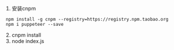 
1. 安装cnpm
  
```
 npm install -g cnpm --registry=https://registry.npm.taobao.org
 npm i puppeteer --save
```

2. cnpm install
3. node index.js